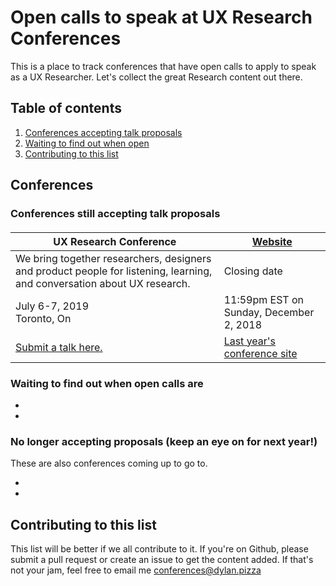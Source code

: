 # Open calls to speak at UX Research Conferences

This is a place to track conferences that have open calls to apply to speak as a UX Researcher.
Let's collect the great Research content out there.

## Table of contents

1. [Conferences accepting talk proposals](#conferences-still-accepting-talk-proposals)
2. [Waiting to find out when open](#waiting-to-find-out-when-open-calls-are)
3. [Contributing to this list](#contributing-to-this_list)

## Conferences

### Conferences still accepting talk proposals

####

UX Research Conference | [Website](http://uxrconference.com)
------------ | -------------
We bring together researchers, designers and product people for listening, learning, and conversation about UX research. | Closing date
July 6-7, 2019 <br> Toronto, On | 11:59pm EST on Sunday, December 2, 2018
[Submit a talk here.](https://docs.google.com/forms/d/e/1FAIpQLSd-ghkfI4eRNlA7EomiAnT4cJyqC4c8bn_xVXE8CEvJ1D02Sg/viewform) | [Last year's conference site](http://www.uxresearchto.com/uxrconf2018/)


### Waiting to find out when open calls are
-
-

### No longer accepting proposals (keep an eye on for next year!)
These are also conferences coming up to go to.

-
-

## Contributing to this list
This list will be better if we all contribute to it.
If you're on Github, please submit a pull request or create an issue to get the content added. If that's not your jam, feel free to email me conferences@dylan.pizza
